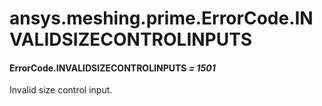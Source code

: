 # ansys.meshing.prime.ErrorCode.INVALIDSIZECONTROLINPUTS



#### ErrorCode.INVALIDSIZECONTROLINPUTS *= 1501*

Invalid size control input.

<!-- !! processed by numpydoc !! -->
